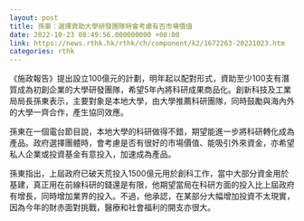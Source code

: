```yaml
---
layout: post
title: 孫東：選擇資助大學研發團隊時會考慮有否市場價值
date: 2022-10-23 08:49:56.000000000 +08:00
link: https://news.rthk.hk/rthk/ch/component/k2/1672263-20221023.htm
categories: rthk
---
```


《施政報告》提出設立100億元的計劃，明年起以配對形式，資助至少100支有潛質成為初創企業的大學研發團隊，希望5年內將科研成果商品化。創新科技及工業局局長孫東表示，主要對象是本地大學，由大學推薦科研團隊，同時鼓勵與海內外的大學一齊合作，產生協同效應。

孫東在一個電台節目說，本地大學的科研做得不錯，期望能進一步將科研轉化成為產品。政府選擇團體時，會考慮是否有很好的市場價值、能吸引外來資金，亦希望私人企業或投資基金有意投入，加速成為產品。

孫東指出，上屆政府已破天荒投入1500億元用於創科工作，當中大部分資金用於基建，真正用在前線科研的錢還是有限，他期望當局在科研方面的投入比上屆政府有增長，同時增加業界的投入。不過，他承認，在某部分大幅增加投資不太現實，因為今年的財赤面對挑戰，醫療和社會福利的開支亦很大。
